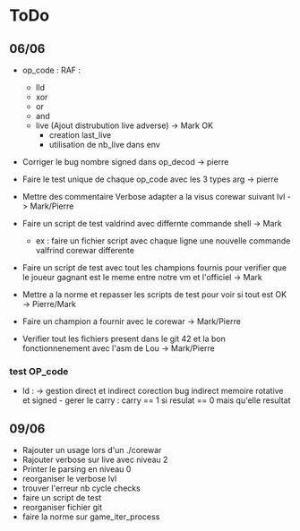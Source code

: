 # ToDo

## 06/06

- op_code : RAF :
	- lld
	- xor
	- or
	- and
	- live (Ajout distrubution live adverse) -> Mark OK
		- creation last_live
		- utilisation de nb_live dans env

- Corriger le bug nombre signed dans op_decod -> pierre
- Faire le test unique de chaque op_code avec les 3 types arg -> pierre
- Mettre des commentaire Verbose adapter a la visus corewar suivant lvl -> Mark/Pierre
- Faire un script de test valdrind avec differnte commande shell -> Mark
	- ex : faire un fichier script avec chaque ligne une nouvelle commande valfrind corewar differente
- Faire un script de test avec tout les champions fournis pour verifier que le joueur gagnant est le meme entre notre vm et l'officiel -> Mark
- Mettre a la norme et repasser les scripts de test pour voir si tout est OK -> Pierre/Mark
- Faire un champion a fournir avec le corewar -> Mark/Pierre
- Verifier tout les fichiers present dans le git 42 et la bon fonctionnenement avec l'asm de Lou -> Mark/Pierre


### test OP_code

 - ld : -> gestion direct et indirect corection bug indirect memoire rotative et signed
 		- gerer le carry : carry == 1 si resulat == 0 mais qu'elle resultat


## 09/06

 - Rajouter un usage lors d'un ./corewar
 - Rajouter verbose sur live avec niveau 2
 - Printer le parsing en niveau 0
 - reorganiser le verbose lvl
 - trouver l'erreur nb cycle checks
 - faire un script de test
 - reorganiser fichier git
 - faire la norme sur game_iter_process


